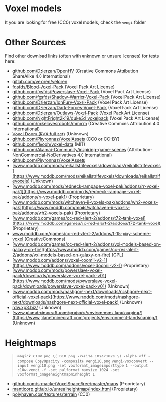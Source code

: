 # Voxel models

It you are looking for free (CC0) voxel models, check the `vengi` folder

# Other Sources

Find other download links (often with unknown or unsure licenses) for tests here:

* [github.com/Dzierzan/OpenHV](https://github.com/Dzierzan/OpenHV/tree/master-placeholder/sources/voxels) (Creative Commons Attribution ShareAlike 4.0 International)
* [gitlab.com/veloren/veloren](https://gitlab.com/veloren/veloren)
* [fgsfds/Blood-Voxel-Pack](https://github.com/fgsfds/Blood-Voxel-Pack) (Voxel Pack Art License)
* [github.com/fgsfds/Powerslave-Voxel-Pack](https://github.com/fgsfds/Powerslave-Voxel-Pack) (Voxel Pack Art License)
* [github.com/fgsfds/Shadow-Warrior-Voxel-Pack](https://github.com/fgsfds/Shadow-Warrior-Voxel-Pack) (Voxel Pack Art License)
* [github.com/Dzierzan/IonFury-Voxel-Pack](https://github.com/Dzierzan/IonFury-Voxel-Pack) (Voxel Pack Art License)
* [github.com/Dzierzan/Dark-Forces-Voxel-Pack](https://github.com/Dzierzan/Dark-Forces-Voxel-Pack) (Voxel Pack Art License)
* [github.com/Dzierzan/Outlaws-Voxel-Pack](https://github.com/Dzierzan/Outlaws-Voxel-Pack) (Voxel Pack Art License)
* [github.com/NightFright2k19/duke3d_voxelpack](https://github.com/NightFright2k19/duke3d_voxelpack) (Voxel Pack Art License)
* [github.com/mikelovesrobots/mmmm](https://github.com/mikelovesrobots/mmmm) (Creative Commons Attribution 4.0 International)
* [Voxel Doom (KVX full set)](http://www.teamhellspawn.com/kvx_voxels.zip) (Unknown)
* [github.com/Phyronnaz/VoxelAssets](https://github.com/Phyronnaz/VoxelAssets) (CC0 or CC-BY)
* [github.com/floooh/voxel-data](https://github.com/floooh/voxel-data) (MIT)
* [github.com/Akamai-Community/inspiring-game-scenes](https://github.com/Akamai-Community/inspiring-game-scenes) (Attribution-NonCommercial-NoDerivatives 4.0 International)
* [github.com/Phyronnaz/VoxelAssets](https://github.com/Phyronnaz/VoxelAssets)
* [www.moddb.com/mods/reikallstrifevoxels/downloads/reikallstrifevoxels](https://www.moddb.com/mods/reikallstrifevoxels/downloads/reikallstrifevoxels) (Unknown)
* [www.moddb.com/mods/redneck-rampage-voxel-pak/addons/rr-voxel-pak1](https://www.moddb.com/mods/redneck-rampage-voxel-pak/addons/rr-voxel-pak1) (Proprietary)
* [www.moddb.com/mods/witchaven-ii-voxels-pak/addons/wh2-voxels-pak](https://www.moddb.com/mods/witchaven-ii-voxels-pak/addons/wh2-voxels-pak) (Proprietary)
* [www.moddb.com/games/cc-red-alert-2/addons/t72-tank-voxel](https://www.moddb.com/games/cc-red-alert-2/addons/t72-tank-voxel) (Proprietary)
* [www.moddb.com/games/cc-red-alert-2/addons/f-15-pixy-scheme-voxel ](https://www.moddb.com/games/cc-red-alert-2/addons/f-15-pixy-scheme-voxel )(CreativeCommons)
* [www.moddb.com/games/cc-red-alert-2/addons/vxl-models-based-on-galaxy-on-fire](https://www.moddb.com/games/cc-red-alert-2/addons/vxl-models-based-on-galaxy-on-fire) (GPL)
* [www.moddb.com/addons/voxel-doomii-v2-1](https://www.moddb.com/addons/voxel-doomii-v2-1) (Proprietary)
* [www.moddb.com/mods/powerslave-voxel-pack/downloads/powerslave-voxel-pack-v01](https://www.moddb.com/mods/powerslave-voxel-pack/downloads/powerslave-voxel-pack-v01) (Unknown)
* [www.moddb.com/mods/nashgore-next/downloads/nashgore-next-official-voxel-pack](https://www.moddb.com/mods/nashgore-next/downloads/nashgore-next-official-voxel-pack) (Unknown)
* [rdw.xp3.biz/](http://rdw.xp3.biz/) (Unknown)
* [www.planetminecraft.com/projects/environment-landscaping/](https://www.planetminecraft.com/projects/environment-landscaping/) (Unknown)

# Heightmaps

> `magick C10W.png \( D10.png -resize 1024x1024 \) -alpha off -compose CopyOpacity -composite vengi10.png`
> `vengi-voxconvert --input vengi10.png -set voxformat_imageimporttype 1 --output c10w.vengi -f -set palformat_maxsize 1024 -set voxformat_imageheightmapminheight 1`

* [github.com/s-macke/VoxelSpace/tree/master/maps](https://github.com/s-macke/VoxelSpace/tree/master/maps) (Proprietary)
* [manticorp.github.io/unrealheightmap/index.html](https://manticorp.github.io/unrealheightmap/index.html) (Proprietary)
* [polyhaven.com/textures/terrain](https://polyhaven.com/textures/terrain) (CC0)
